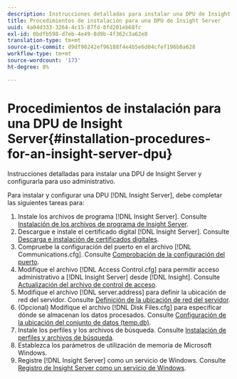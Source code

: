 ```yaml
---
description: Instrucciones detalladas para instalar una DPU de Insight Server y configurarla para uso administrativo.
title: Procedimientos de instalación para una DPU de Insight Server
uuid: 4a04d333-3264-4c15-87fd-8fd201eb68fc
exl-id: 0bdfb598-d7eb-4e49-8d9b-4f362c3a62e8
translation-type: tm+mt
source-git-commit: d9df90242ef96188f4e4b5e6d04cfef196b0a628
workflow-type: tm+mt
source-wordcount: '173'
ht-degree: 8%

---
```


# Procedimientos de instalación para una DPU de Insight Server{#installation-procedures-for-an-insight-server-dpu}

Instrucciones detalladas para instalar una DPU de Insight Server y configurarla para uso administrativo.

Para instalar y configurar una DPU [!DNL Insight Server], debe completar las siguientes tareas para:

1. Instale los archivos de programa [!DNL Insight Server]. Consulte [Instalación de los archivos de programa de Insight Server](../../../../home/c-inst-svr/c-install-ins-svr/t-install-proc-inst-svr-dpu/t-install-prgm-files.md#task-1e6251fd39714186baa40d38f23d0088).
1. Descargue e instale el certificado digital [!DNL Insight Server]. Consulte [Descarga e instalación de certificados digitales](../../../../home/c-inst-svr/c-install-ins-svr/t-install-proc-inst-svr-dpu/c-dnld-dgtl-cert/c-dnld-dgtl-cert.md#concept-4f79c240492f4e52b6375b4b3bbefa17).
1. Compruebe la configuración del puerto en el archivo [!DNL Communications.cfg]. Consulte [Comprobación de la configuración del puerto](../../../../home/c-inst-svr/c-install-ins-svr/t-install-proc-inst-svr-dpu/t-chk-pt-stgs.md#task-a91191b0a19e4437aa535a27c734ae64).
1. Modifique el archivo [!DNL Access Control.cfg] para permitir acceso administrativo a [!DNL Insight Server] desde [!DNL Insight]. Consulte [Actualización del archivo de control de acceso](../../../../home/c-inst-svr/c-install-ins-svr/t-install-proc-inst-svr-dpu/c-updt-accss-ctrl-file.md#concept-fb9aa0c0e0664c018528f56d01c4808d).
1. Modifique el archivo [!DNL server.address] para definir la ubicación de red del servidor. Consulte [Definición de la ubicación de red del servidor](../../../../home/c-inst-svr/c-install-ins-svr/t-install-proc-inst-svr-dpu/c-svrs-ntwk-loc/c-svrs-ntwk-loc.md#concept-87dd2aa3448c415ca1285bc445a8c649).
1. (Opcional) Modifique el archivo [!DNL Disk Files.cfg] para especificar dónde se almacenan los datos procesados. Consulte [Configuración de la ubicación del conjunto de datos (temp.db)](../../../../home/c-inst-svr/c-install-ins-svr/t-install-proc-inst-svr-dpu/t-cfg-loc-dtst.md#task-f645eefecb154e679acbb480a07c1f0e).
1. Instale los perfiles y los archivos de búsqueda. Consulte [Instalación de perfiles y archivos de búsqueda](../../../../home/c-inst-svr/c-install-ins-svr/t-install-proc-inst-svr-dpu/c-install-prof-lkup-files.md#concept-1631895d09a14dc99316bf8cf166fdfc).
1. Establezca los parámetros de utilización de memoria de Microsoft Windows.
1. Registre [!DNL Insight Server] como un servicio de Windows. Consulte [Registro de Insight Server como un servicio de Windows](../../../../home/c-inst-svr/c-install-ins-svr/t-install-proc-inst-svr-dpu/c-reg-wdws-svc.md#concept-f2c7aa891d544a2595aa01d0d796a540).
